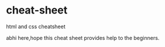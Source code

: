 # cheat-sheet
html and css cheatsheet

abhi here,hope this cheat sheet provides help to the beginners.
